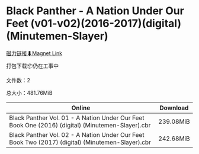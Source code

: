 # Black Panther - A Nation Under Our Feet (v01-v02)(2016-2017)(digital)(Minutemen-Slayer)

[磁力链接⬇Magnet Link](magnet:?xt=urn:btih:3e93afb24e906f294da152e9bd02147b7dcc0f61&dn=Black%20Panther%20-%20A%20Nation%20Under%20Our%20Feet%20%28v01-v02%29%282016-2017%29%28digital%29%28Minutemen-Slayer%29)

打包下载📦仍在工事中

文件数：2

总大小：481.76MiB

Online | Download
--- | ---
Black Panther Vol. 01 - A Nation Under Our Feet Book One (2016) (digital) (Minutemen-Slayer).cbr | 239.08MiB
Black Panther Vol. 02 - A Nation Under Our Feet Book Two (2017) (digital) (Minutemen-Slayer).cbr | 242.68MiB